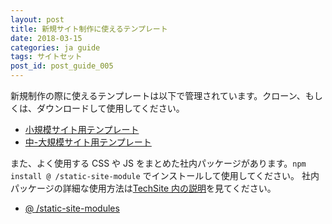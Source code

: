 ```yaml
---
layout: post
title: 新規サイト制作に使えるテンプレート
date: 2018-03-15
categories: ja guide
tags: サイトセット
post_id: post_guide_005
---
```


新規制作の際に使えるテンプレートは以下で管理されています。クローン、もしくは、ダウンロードして使用してください。

- <a href="https://github.com/  jp/simple-site-template" target="_blank">小規模サイト用テンプレート</a>
- <a href="https://github.com/  jp/static-site-template" target="_blank">中-大規模サイト用テンプレート</a>

また、よく使用する CSS や JS をまとめた社内パッケージがあります。`npm install @ /static-site-module` でインストールして使用してください。
社内パッケージの詳細な使用方法は<a href="http://tech-site.os.jp.  .com/docs/base/npm-package.html" target="_blank">TechSite 内の説明</a>を見てください。

- <a href="https://github.com/  jp/static-site-modules" target="_blank">@ /static-site-modules</a>
